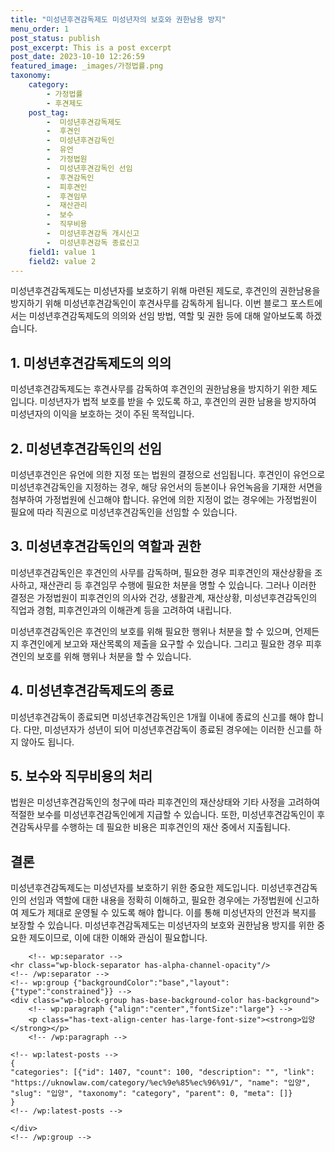 ```yaml
---
title: "미성년후견감독제도 미성년자의 보호와 권한남용 방지"
menu_order: 1
post_status: publish
post_excerpt: This is a post excerpt
post_date: 2023-10-10 12:26:59
featured_image: _images/가정법률.png
taxonomy:
    category:
        - 가정법률
        - 후견제도
    post_tag:
        -  미성년후견감독제도
        -  후견인
        -  미성년후견감독인
        -  유언
        -  가정법원
        -  미성년후견감독인 선임
        -  후견감독인
        -  피후견인
        -  후견임무
        -  재산관리
        -  보수
        -  직무비용
        -  미성년후견감독 개시신고
        -  미성년후견감독 종료신고
    field1: value 1
    field2: value 2
---
```



미성년후견감독제도는 미성년자를 보호하기 위해 마련된 제도로, 후견인의 권한남용을 방지하기 위해 미성년후견감독인이 후견사무를 감독하게 됩니다. 이번 블로그 포스트에서는 미성년후견감독제도의 의의와 선임 방법, 역할 및 권한 등에 대해 알아보도록 하겠습니다.

## 1. 미성년후견감독제도의 의의

미성년후견감독제도는 후견사무를 감독하여 후견인의 권한남용을 방지하기 위한 제도입니다. 미성년자가 법적 보호를 받을 수 있도록 하고, 후견인의 권한 남용을 방지하여 미성년자의 이익을 보호하는 것이 주된 목적입니다.

## 2. 미성년후견감독인의 선임

미성년후견인은 유언에 의한 지정 또는 법원의 결정으로 선임됩니다. 후견인이 유언으로 미성년후견감독인을 지정하는 경우, 해당 유언서의 등본이나 유언녹음을 기재한 서면을 첨부하여 가정법원에 신고해야 합니다. 유언에 의한 지정이 없는 경우에는 가정법원이 필요에 따라 직권으로 미성년후견감독인을 선임할 수 있습니다.

## 3. 미성년후견감독인의 역할과 권한

미성년후견감독인은 후견인의 사무를 감독하며, 필요한 경우 피후견인의 재산상황을 조사하고, 재산관리 등 후견임무 수행에 필요한 처분을 명할 수 있습니다. 그러나 이러한 결정은 가정법원이 피후견인의 의사와 건강, 생활관계, 재산상황, 미성년후견감독인의 직업과 경험, 피후견인과의 이해관계 등을 고려하여 내립니다.

미성년후견감독인은 후견인의 보호를 위해 필요한 행위나 처분을 할 수 있으며, 언제든지 후견인에게 보고와 재산목록의 제출을 요구할 수 있습니다. 그리고 필요한 경우 피후견인의 보호를 위해 행위나 처분을 할 수 있습니다.

## 4. 미성년후견감독제도의 종료

미성년후견감독이 종료되면 미성년후견감독인은 1개월 이내에 종료의 신고를 해야 합니다. 다만, 미성년자가 성년이 되어 미성년후견감독이 종료된 경우에는 이러한 신고를 하지 않아도 됩니다.

## 5. 보수와 직무비용의 처리

법원은 미성년후견감독인의 청구에 따라 피후견인의 재산상태와 기타 사정을 고려하여 적절한 보수를 미성년후견감독인에게 지급할 수 있습니다. 또한, 미성년후견감독인이 후견감독사무를 수행하는 데 필요한 비용은 피후견인의 재산 중에서 지출됩니다.

## 결론

미성년후견감독제도는 미성년자를 보호하기 위한 중요한 제도입니다. 미성년후견감독인의 선임과 역할에 대한 내용을 정확히 이해하고, 필요한 경우에는 가정법원에 신고하여 제도가 제대로 운영될 수 있도록 해야 합니다. 이를 통해 미성년자의 안전과 복지를 보장할 수 있습니다. 미성년후견감독제도는 미성년자의 보호와 권한남용 방지를 위한 중요한 제도이므로, 이에 대한 이해와 관심이 필요합니다.


        <!-- wp:separator -->
    <hr class="wp-block-separator has-alpha-channel-opacity"/>
    <!-- /wp:separator -->
    <!-- wp:group {"backgroundColor":"base","layout":{"type":"constrained"}} -->
    <div class="wp-block-group has-base-background-color has-background">
        <!-- wp:paragraph {"align":"center","fontSize":"large"} -->
        <p class="has-text-align-center has-large-font-size"><strong>입양</strong></p>
        <!-- /wp:paragraph -->
        
    <!-- wp:latest-posts -->
    {
    "categories": [{"id": 1407, "count": 100, "description": "", "link": "https://uknowlaw.com/category/%ec%9e%85%ec%96%91/", "name": "입양", "slug": "입양", "taxonomy": "category", "parent": 0, "meta": []}
    }
    <!-- /wp:latest-posts -->
    
    </div>
    <!-- /wp:group -->
    